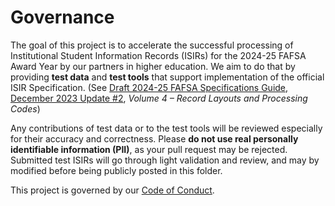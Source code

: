 # Governance
The goal of this project is to accelerate the successful processing of Institutional Student Information Records (ISIRs) for the 2024-25 FAFSA Award Year by our partners in higher education. We aim to do that by providing **test data** and **test tools** that support implementation of the official ISIR Specification. (See [Draft 2024-25 FAFSA Specifications Guide, December 2023 Update #2](https://fsapartners.ed.gov/knowledge-center/library/handbooks-manuals-or-guides/2023-05-31/draft-2024-25-fafsa-specifications-guide-december-2023-update-2), *Volume 4 – Record Layouts and Processing Codes*)

Any contributions of test data or to the test tools will be reviewed especially for their accuracy and correctness. Please **do not use real personally identifiable information (PII)**, as your pull request may be rejected. Submitted test ISIRs will go through light validation and review, and may by modified before being publicly posted in this folder.

This project is governed by our [Code of Conduct](CODE_OF_CONDUCT.md). 
